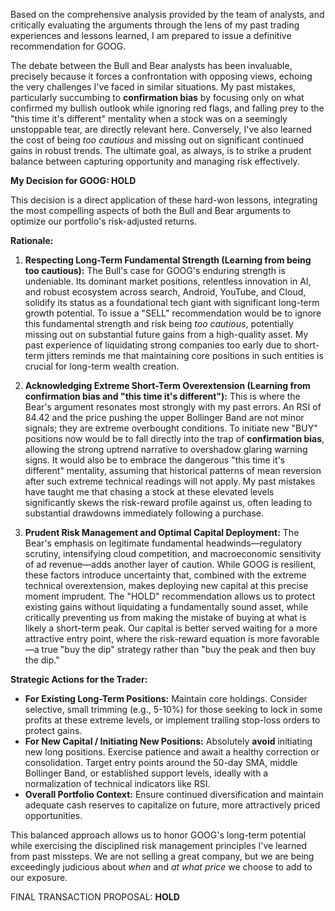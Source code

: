 Based on the comprehensive analysis provided by the team of analysts, and critically evaluating the arguments through the lens of my past trading experiences and lessons learned, I am prepared to issue a definitive recommendation for GOOG.

The debate between the Bull and Bear analysts has been invaluable, precisely because it forces a confrontation with opposing views, echoing the very challenges I've faced in similar situations. My past mistakes, particularly succumbing to **confirmation bias** by focusing only on what confirmed my bullish outlook while ignoring red flags, and falling prey to the "this time it's different" mentality when a stock was on a seemingly unstoppable tear, are directly relevant here. Conversely, I've also learned the cost of being *too cautious* and missing out on significant continued gains in robust trends. The ultimate goal, as always, is to strike a prudent balance between capturing opportunity and managing risk effectively.

**My Decision for GOOG: HOLD**

This decision is a direct application of these hard-won lessons, integrating the most compelling aspects of both the Bull and Bear arguments to optimize our portfolio's risk-adjusted returns.

**Rationale:**

1.  **Respecting Long-Term Fundamental Strength (Learning from being too cautious):** The Bull's case for GOOG's enduring strength is undeniable. Its dominant market positions, relentless innovation in AI, and robust ecosystem across search, Android, YouTube, and Cloud, solidify its status as a foundational tech giant with significant long-term growth potential. To issue a "SELL" recommendation would be to ignore this fundamental strength and risk being *too cautious*, potentially missing out on substantial future gains from a high-quality asset. My past experience of liquidating strong companies too early due to short-term jitters reminds me that maintaining core positions in such entities is crucial for long-term wealth creation.

2.  **Acknowledging Extreme Short-Term Overextension (Learning from confirmation bias and "this time it's different"):** This is where the Bear's argument resonates most strongly with my past errors. An RSI of 84.42 and the price pushing the upper Bollinger Band are not minor signals; they are extreme overbought conditions. To initiate new "BUY" positions now would be to fall directly into the trap of **confirmation bias**, allowing the strong uptrend narrative to overshadow glaring warning signs. It would also be to embrace the dangerous "this time it's different" mentality, assuming that historical patterns of mean reversion after such extreme technical readings will not apply. My past mistakes have taught me that chasing a stock at these elevated levels significantly skews the risk-reward profile against us, often leading to substantial drawdowns immediately following a purchase.

3.  **Prudent Risk Management and Optimal Capital Deployment:** The Bear's emphasis on legitimate fundamental headwinds—regulatory scrutiny, intensifying cloud competition, and macroeconomic sensitivity of ad revenue—adds another layer of caution. While GOOG is resilient, these factors introduce uncertainty that, combined with the extreme technical overextension, makes deploying new capital at this precise moment imprudent. The "HOLD" recommendation allows us to protect existing gains without liquidating a fundamentally sound asset, while critically preventing us from making the mistake of buying at what is likely a short-term peak. Our capital is better served waiting for a more attractive entry point, where the risk-reward equation is more favorable—a true "buy the dip" strategy rather than "buy the peak and then buy the dip."

**Strategic Actions for the Trader:**

*   **For Existing Long-Term Positions:** Maintain core holdings. Consider selective, small trimming (e.g., 5-10%) for those seeking to lock in some profits at these extreme levels, or implement trailing stop-loss orders to protect gains.
*   **For New Capital / Initiating New Positions:** Absolutely **avoid** initiating new long positions. Exercise patience and await a healthy correction or consolidation. Target entry points around the 50-day SMA, middle Bollinger Band, or established support levels, ideally with a normalization of technical indicators like RSI.
*   **Overall Portfolio Context:** Ensure continued diversification and maintain adequate cash reserves to capitalize on future, more attractively priced opportunities.

This balanced approach allows us to honor GOOG's long-term potential while exercising the disciplined risk management principles I've learned from past missteps. We are not selling a great company, but we are being exceedingly judicious about *when* and *at what price* we choose to add to our exposure.

FINAL TRANSACTION PROPOSAL: **HOLD**